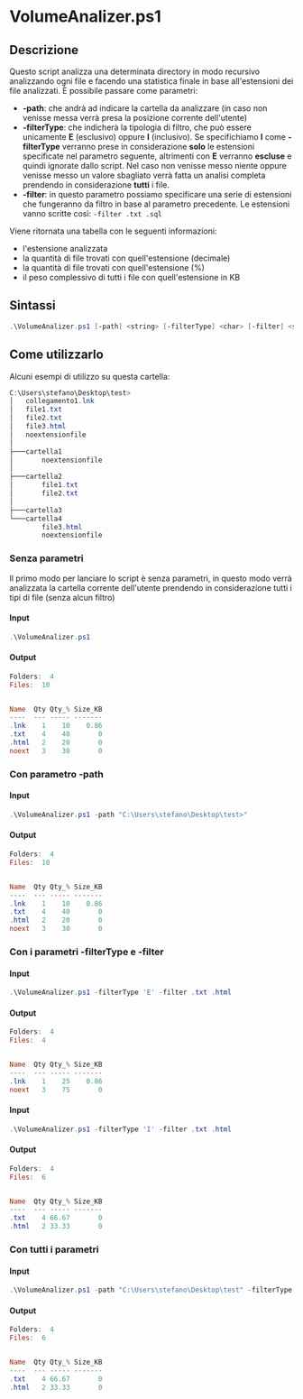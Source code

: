 # VolumeAnalizer.ps1

## Descrizione
Questo script analizza una determinata directory in modo recursivo analizzando ogni file e facendo una statistica finale in base all'estensioni dei file analizzati. È possibile passare come parametri: 

 -  **-path**: che andrà ad indicare la cartella da analizzare (in caso non venisse messa verrà presa la posizione corrente dell'utente)
 - **-filterType**: che indicherà la tipologia di filtro, che può essere unicamente **E** (esclusivo) oppure **I** (inclusivo).  Se specifichiamo **I** come **-filterType** verranno prese in considerazione __solo__ le estensioni specificate nel parametro seguente, altrimenti con **E** verranno **escluse** e quindi ignorate dallo script. Nel caso non venisse messo niente oppure venisse messo un valore sbagliato verrà fatta un analisi completa prendendo in considerazione **tutti** i file.
 - **-filter**: in questo parametro possiamo specificare una serie di estensioni che fungeranno da filtro in base al parametro precedente. Le estensioni vanno scritte così: `-filter .txt .sql`
 
Viene ritornata una tabella con le seguenti informazioni:
 - l'estensione analizzata
 - la quantità di file trovati con quell'estensione (decimale)
 - la quantità di file trovati con quell'estensione (%)
 - il peso complessivo di tutti i file con quell'estensione in KB
## Sintassi
```powershell
.\VolumeAnalizer.ps1 [-path] <string> [-filterType] <char> [-filter] <string[]> 
```
## Come utilizzarlo
Alcuni esempi di utilizzo su questa cartella:
```powershell
C:\Users\stefano\Desktop\test>
│   collegamento1.lnk
│   file1.txt
│   file2.txt
│   file3.html
│   noextensionfile
│
├───cartella1
│       noextensionfile
│
├───cartella2
│       file1.txt
│       file2.txt
│
├───cartella3
└───cartella4
        file3.html
        noextensionfile
```
### Senza parametri
Il primo modo per lanciare lo script è senza parametri, in questo modo verrà analizzata la cartella corrente dell'utente prendendo in considerazione tutti i tipi di file (senza alcun filtro)
#### Input
```powershell
.\VolumeAnalizer.ps1 
```
#### Output 

```powershell
Folders:  4
Files:  10


Name  Qty Qty_% Size_KB
----  --- ----- -------
.lnk    1    10    0.86
.txt    4    40       0
.html   2    20       0
noext   3    30       0
```
### Con parametro -path
#### Input
```powershell
.\VolumeAnalizer.ps1 -path "C:\Users\stefano\Desktop\test>"
```
#### Output 

```powershell
Folders:  4
Files:  10


Name  Qty Qty_% Size_KB
----  --- ----- -------
.lnk    1    10    0.86
.txt    4    40       0
.html   2    20       0
noext   3    30       0
```
### Con i parametri -filterType e -filter 
#### Input
```powershell
.\VolumeAnalizer.ps1 -filterType 'E' -filter .txt .html
```
#### Output 

```powershell
Folders:  4
Files:  4


Name  Qty Qty_% Size_KB
----  --- ----- -------
.lnk    1    25    0.86
noext   3    75       0
```
#### Input
```powershell
.\VolumeAnalizer.ps1 -filterType 'I' -filter .txt .html
```
#### Output 

```powershell
Folders:  4
Files:  6


Name  Qty Qty_% Size_KB
----  --- ----- -------
.txt    4 66.67       0
.html   2 33.33       0
```
### Con tutti i parametri

#### Input
```powershell
.\VolumeAnalizer.ps1 -path "C:\Users\stefano\Desktop\test" -filterType E -filter .txt,.html
```
#### Output 

```powershell
Folders:  4
Files:  6


Name  Qty Qty_% Size_KB
----  --- ----- -------
.txt    4 66.67       0
.html   2 33.33       0
```
